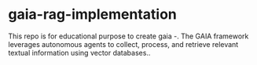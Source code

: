 # gaia-rag-implementation
This repo is for educational purpose to create gaia -. The GAIA framework leverages autonomous agents to collect, process, and retrieve relevant textual information using vector databases.. 

